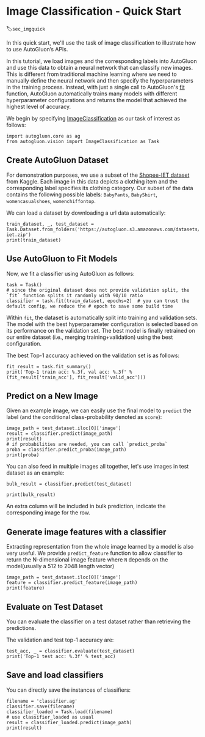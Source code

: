 # Image Classification - Quick Start
:label:`sec_imgquick`

In this quick start, we'll use the task of image classification to illustrate how to use AutoGluon’s APIs.

In this tutorial, we load images and the corresponding labels into AutoGluon and use this data to obtain a neural network that can classify new images. This is different from traditional machine learning where we need to manually define the neural network and then specify the hyperparameters in the training process. Instead, with just a single call to AutoGluon's [fit](/api/autogluon.task.html#autogluon.vision.ImageClassification.fit) function, AutoGluon automatically trains many models with different hyperparameter configurations and returns the model that achieved the highest level of accuracy.

We begin by specifying [ImageClassification](/api/autogluon.task.html#autogluon.vision.ImageClassification) as our task of interest as follows:

```{.python .input}
import autogluon.core as ag
from autogluon.vision import ImageClassification as Task
```

## Create AutoGluon Dataset

For demonstration purposes, we use a subset of the [Shopee-IET dataset](https://www.kaggle.com/c/shopee-iet-machine-learning-competition/data) from Kaggle.
Each image in this data depicts a clothing item and the corresponding label specifies its clothing category.
Our subset of the data contains the following possible labels: `BabyPants`, `BabyShirt`, `womencasualshoes`, `womenchiffontop`.

We can load a dataset by downloading a url data automatically:

```{.python .input}
train_dataset, _, test_dataset = Task.Dataset.from_folders('https://autogluon.s3.amazonaws.com/datasets/shopee-iet.zip')
print(train_dataset)
```

## Use AutoGluon to Fit Models

Now, we fit a classifier using AutoGluon as follows:

```{.python .input}
task = Task()
# since the original dataset does not provide validation split, the `fit` function splits it randomly with 90/10 ratio
classifier = task.fit(train_dataset, epochs=2)  # you can trust the default config, we reduce the # epoch to save some build time
```

Within `fit`, the dataset is automatically split into training and validation sets.
The model with the best hyperparameter configuration is selected based on its performance on the validation set.
The best model is finally retrained on our entire dataset (i.e., merging training+validation) using the best configuration.

The best Top-1 accuracy achieved on the validation set is as follows:

```{.python .input}
fit_result = task.fit_summary()
print('Top-1 train acc: %.3f, val acc: %.3f' %(fit_result['train_acc'], fit_result['valid_acc']))
```

## Predict on a New Image

Given an example image, we can easily use the final model to `predict` the label (and the conditional class-probability denoted as `score`):

```{.python .input}
image_path = test_dataset.iloc[0]['image']
result = classifier.predict(image_path)
print(result)
# if probabilities are needed, you can call `predict_proba`
proba = classifier.predict_proba(image_path)
print(proba)
```

You can also feed in multiple images all together, let's use images in test dataset as an example:
```{.python .input}
bulk_result = classifier.predict(test_dataset)

print(bulk_result)
```

An extra column will be included in bulk prediction, indicate the corresponding image for the row.


## Generate image features with a classifier

Extracting representation from the whole image learned by a model is also very useful. We provide `predict_feature` function to allow classifier to return the N-dimensional image feature where `N` depends on the model(usually a 512 to 2048 length vector)

```{.python .input}
image_path = test_dataset.iloc[0]['image']
feature = classifier.predict_feature(image_path)
print(feature)
```



## Evaluate on Test Dataset

You can evaluate the classifier on a test dataset rather than retrieving the predictions.

The validation and test top-1 accuracy are:

```{.python .input}
test_acc, _ = classifier.evaluate(test_dataset)
print('Top-1 test acc: %.3f' % test_acc)
```

## Save and load classifiers

You can directly save the instances of classifiers:

```{.python .input}
filename = 'classifier.ag'
classifier.save(filename)
classifier_loaded = Task.load(filename)
# use classifier_loaded as usual
result = classifier_loaded.predict(image_path)
print(result)
```
